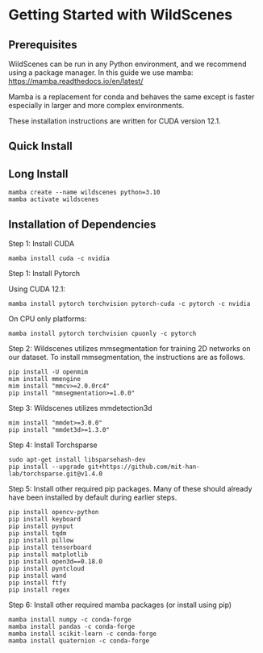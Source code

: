 # Getting Started with WildScenes

## Prerequisites

WildScenes can be run in any Python environment, and we recommend using a package manager. In this guide we use mamba:
https://mamba.readthedocs.io/en/latest/

Mamba is a replacement for conda and behaves the same except is faster especially in larger and more complex environments. 

These installation instructions are written for CUDA version 12.1.

## Quick Install



## Long Install

```shell
mamba create --name wildscenes python=3.10
mamba activate wildscenes
```

## Installation of Dependencies

Step 1: Install CUDA

```shell
mamba install cuda -c nvidia
```

Step 1: Install Pytorch

Using CUDA 12.1:

```shell
mamba install pytorch torchvision pytorch-cuda -c pytorch -c nvidia
```

On CPU only platforms:

```shell
mamba install pytorch torchvision cpuonly -c pytorch
```

Step 2: Wildscenes utilizes mmsegmentation for training 2D networks on our dataset. To install mmsegmentation, the instructions are as follows.

```shell
pip install -U openmim
mim install mmengine
mim install "mmcv>=2.0.0rc4"
pip install "mmsegmentation>=1.0.0"
```

Step 3: Wildscenes utilizes mmdetection3d 

```shell
mim install "mmdet>=3.0.0"
pip install "mmdet3d>=1.3.0"
```

Step 4: Install Torchsparse

```shell
sudo apt-get install libsparsehash-dev
pip install --upgrade git+https://github.com/mit-han-lab/torchsparse.git@v1.4.0
```

Step 5: Install other required pip packages. Many of these should already have been installed by default during earlier steps.

```shell
pip install opencv-python
pip install keyboard
pip install pynput
pip install tqdm
pip install pillow
pip install tensorboard
pip install matplotlib
pip install open3d==0.18.0
pip install pyntcloud
pip install wand
pip install ftfy
pip install regex
```

Step 6: Install other required mamba packages (or install using pip)

```shell
mamba install numpy -c conda-forge
mamba install pandas -c conda-forge
mamba install scikit-learn -c conda-forge
mamba install quaternion -c conda-forge
```
